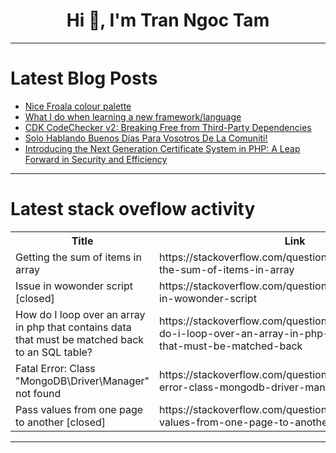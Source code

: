 <h1 align="center">Hi 👋, I'm Tran Ngoc Tam</h1>

---

# Latest Blog Posts 
<!-- BLOG-POST-LIST:START -->
- [Nice Froala colour palette](https://dev.to/marwelz/nice-froala-colour-palette-4bbj)
- [What I do when learning a new framework/language](https://dev.to/kervyntjw/what-i-do-when-learning-a-new-frameworklanguage-2p3a)
- [CDK CodeChecker v2: Breaking Free from Third-Party Dependencies](https://dev.to/aws-builders/cdk-codechecker-v2-breaking-free-from-third-party-dependencies-3ob5)
- [Solo Hablando Buenos Días Para Vosotros De La Comuniti!](https://dev.to/raphaelproject001/solo-hablando-buenos-dias-para-vosotros-de-la-comuniti-3021)
- [Introducing the Next Generation Certificate System in PHP: A Leap Forward in Security and Efficiency](https://dev.to/technosmarter/introducing-the-next-generation-certificate-system-in-php-a-leap-forward-in-security-and-efficiency-2edp)
<!-- BLOG-POST-LIST:END -->

---

# Latest stack oveflow activity
<table>
  <tr><th>Title</th><th>Link</th></tr>
  <!-- STACKOVERFLOW:START --><tr><td>Getting the sum of items in array</td><td>https://stackoverflow.com/questions/78448383/getting-the-sum-of-items-in-array</td></tr><tr><td>Issue in wowonder script [closed]</td><td>https://stackoverflow.com/questions/78448317/issue-in-wowonder-script</td></tr><tr><td>How do I loop over an array in php that contains data that must be matched back to an SQL table?</td><td>https://stackoverflow.com/questions/78448185/how-do-i-loop-over-an-array-in-php-that-contains-data-that-must-be-matched-back</td></tr><tr><td>Fatal Error: Class &quot;MongoDB\Driver\Manager&quot; not found</td><td>https://stackoverflow.com/questions/78448075/fatal-error-class-mongodb-driver-manager-not-found</td></tr><tr><td>Pass values ​from one page to another [closed]</td><td>https://stackoverflow.com/questions/78448046/pass-values-from-one-page-to-another</td></tr><!-- STACKOVERFLOW:END -->
</table>

---



